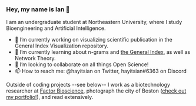 ### Hey, my name is Ian 👋

I am an undergraduate student at Northeastern University, where I study Bioengineering and Artificial Intelligence. 

- 🔭 I’m currently working on visualizing scientific publication in the General Index Visualization repository.
- 🌱 I’m currently learning about n-grams and [the General Index](https://archive.org/details/GeneralIndex), as well as Network Theory.
- 👯 I’m looking to collaborate on all things Open Science!
- 📫 How to reach me: @hayitsian on Twitter, hayitsian#6363 on Discord

Outside of coding projects --see below-- I work as a biotechnology researcher at [Factor Bioscience](https://factor.bio/), photograph the city of Boston ([check out my portfolio!](https://ianhay.net/)), and read extensively.
